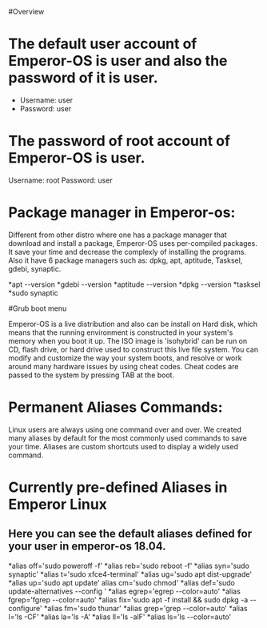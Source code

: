 #Overview
# The default user account of Emperor-OS is user and also the password of it is user.

* Username: user
* Password: user
# The password of root account of Emperor-OS is user.

Username: root
Password: user


# Package manager in Emperor-os:

Different from other distro where one has a package manager that download and install a package, Emperor-OS uses per-compiled packages. It save your time and decrease the complexly of installing the programs. Also it have 6 package managers such as: dpkg, apt, aptitude, Tasksel, gdebi, synaptic.

*apt --version
*gdebi --version
*aptitude --version
*dpkg --version
*tasksel
*sudo synaptic

#Grub boot menu

Emperor-OS is a live distribution and also can be install on Hard disk, which means that the running environment is constructed in your system's memory when you boot it up. The ISO image is 'isohybrid' can be run on CD, flash drive, or hard drive used to construct this live file system.
You can modify and customize the way your system boots, and resolve or work around many hardware issues by using cheat codes. Cheat codes are passed to the system by pressing TAB at the boot.

# Permanent Aliases Commands:
Linux users are always using one command over and over. We created many aliases by default for the most commonly used commands to save your time. Aliases are custom shortcuts used to display a widely used command.

# Currently pre-defined Aliases in Emperor Linux

## Here you can see the default aliases defined for your user in emperor-os 18.04.
*alias off='sudo poweroff -f'
*alias reb='sudo reboot -f'
*alias syn='sudo synaptic'
*alias t='sudo xfce4-terminal'
*alias ug='sudo apt dist-upgrade'
*alias up='sudo apt update' alias cm='sudo chmod'
*alias def='sudo update-alternatives --config '
*alias egrep='egrep --color=auto'
*alias fgrep='fgrep --color=auto'
*alias fix='sudo apt -f install && sudo dpkg -a --configure'
*alias fm='sudo thunar'
*alias grep='grep --color=auto'
*alias l='ls -CF'
*alias la='ls -A'
*alias ll='ls -alF'
*alias ls='ls --color=auto' 
